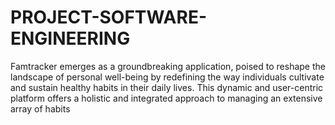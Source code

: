 # PROJECT-SOFTWARE-ENGINEERING
Famtracker emerges as a groundbreaking application, poised to reshape the landscape of personal well-being by redefining the way individuals cultivate and sustain healthy habits in their daily lives. This dynamic and user-centric platform offers a holistic and integrated approach to managing an extensive array of habits
